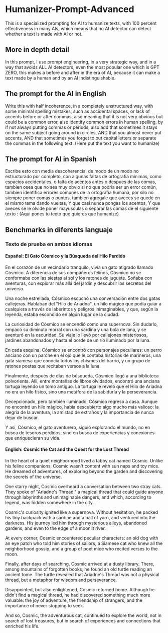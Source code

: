 # Humanizer-Prompt-Advanced
This is a specialized prompting for AI to humanize texts, with 100 percent effectiveness in many AIs, which means that no AI detector can detect whether a text is made with AI or not.

## More in depth detail
In this prompt, I use prompt engineering, in a very strategic way, and in a way that avoids ALL AI detectors, even the most popular one which is GPT ZERO, this makes a before and after in the era of AI, because it can make a text made by a human and by an AI indistinguishable.
## The prompt for the AI in English
Write this with half incoherence, in a completely unstructured way, with some minimal spelling mistakes, such as accidental spaces, or lack of accents before or after commas, also meaning that it is not very obvious but could be a common error, also identify common errors in human spelling, by if not always putting commas or periods, also add that sometimes it stays on the same subject going around in circles, AND that you almost never put accents, AND that sometimes you forget to put capital letters or separate the commas in the following text:  (Here put the text you want to humanize)

## The prompt for AI in Spanish 
Escribe esto con media descoherencia, de modo de un modo no estructurado por completo, con algunas faltas de ortografia minimas, como espacios accidentales, o falta de acentos antes o despues de las comas, tambien osea que no sea muy obvio si no que podria ser un error común, tambien identifica errores comunes de la ortografia humana, por silo no siempre poner comas o puntos, tambien agregale que aveces se quede en el mismo tema dando vueltas, Y que casi nunca pongas los acentos, Y que aveces se le olvide poner mayusculas o separar las comas de el siguiente texto : (Aqui pones tu texto que quieres que humanize)

## Benchmarks in diferents languaje
### Texto de prueba en ambos idiomas
#### Español: El Gato Cósmico y la Búsqueda del Hilo Perdido

En el corazón de un vecindario tranquilo, vivía un gato atigrado llamado Cósmico. A diferencia de sus compañeros felinos, Cósmico no se conformaba con las siestas al sol y los ratones de juguete. Soñaba con aventuras, con explorar más allá del jardín y descubrir los secretos del universo.

Una noche estrellada, Cósmico escuchó una conversación entre dos gatas callejeras. Hablaban del "Hilo de Ariadna", un hilo mágico que podía guiar a cualquiera a través de laberintos y peligros inimaginables, y que, según la leyenda, estaba escondido en algún lugar de la ciudad.

La curiosidad de Cósmico se encendió como una supernova. Sin dudarlo, empacó su diminuto morral con una sardina y una bola de lana, y se aventuró en la oscuridad. Su viaje lo llevó por callejones misteriosos, jardines abandonados y hasta el borde de un río iluminado por la luna.

En cada esquina, Cósmico se encontró con personajes peculiares: un perro anciano con un parche en el ojo que le contaba historias de marineros, una gata siamesa que conocía todos los chismes del barrio, y un grupo de ratones poetas que recitaban versos a la luna.

Finalmente, después de días de búsqueda, Cósmico llegó a una biblioteca polvorienta. Allí, entre montañas de libros olvidados, encontró una anciana tortuga leyendo un tomo antiguo. La tortuga le reveló que el Hilo de Ariadna no era un hilo físico, sino una metáfora de la sabiduría y la perseverancia.

Decepcionado, pero también iluminado, Cósmico regresó a casa. Aunque no encontró un hilo mágico, había descubierto algo mucho más valioso: la alegría de la aventura, la amistad de extraños y la importancia de nunca dejar de buscar.

Y así, Cósmico, el gato aventurero, siguió explorando el mundo, no en busca de tesoros perdidos, sino en busca de experiencias y conexiones que enriquecieran su vida.

#### English: Cosmic the Cat and the Quest for the Lost Thread

In the heart of a quiet neighborhood lived a tabby cat named Cosmic. Unlike his feline companions, Cosmic wasn't content with sun naps and toy mice. He dreamed of adventures, of exploring beyond the garden and discovering the secrets of the universe.

One starry night, Cosmic overheard a conversation between two stray cats. They spoke of "Ariadne's Thread," a magical thread that could guide anyone through labyrinths and unimaginable dangers, and which, according to legend, was hidden somewhere in the city.

Cosmic's curiosity ignited like a supernova. Without hesitation, he packed his tiny backpack with a sardine and a ball of yarn, and ventured into the darkness. His journey led him through mysterious alleys, abandoned gardens, and even to the edge of a moonlit river.

At every corner, Cosmic encountered peculiar characters: an old dog with an eye patch who told him stories of sailors, a Siamese cat who knew all the neighborhood gossip, and a group of poet mice who recited verses to the moon.

Finally, after days of searching, Cosmic arrived at a dusty library. There, among mountains of forgotten books, he found an old turtle reading an ancient tome. The turtle revealed that Ariadne's Thread was not a physical thread, but a metaphor for wisdom and perseverance.

Disappointed, but also enlightened, Cosmic returned home. Although he didn't find a magical thread, he had discovered something much more valuable: the joy of adventure, the friendship of strangers, and the importance of never stopping to seek.

And so, Cosmic, the adventurous cat, continued to explore the world, not in search of lost treasures, but in search of experiences and connections that enriched his life.
